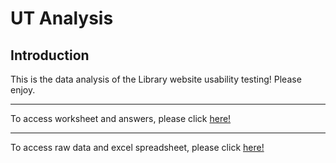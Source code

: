 # UT Analysis
## Introduction

This is the data analysis of the Library website usability testing! Please enjoy.

----

To access worksheet and answers, please click [here!](https://docs.google.com/document/d/1_Wb954Hb-BrrPy8TCCvsXNNTFf6px7fAVEst3U6916s/edit?usp=sharing)

----

To access raw data and excel spreadsheet, please click [here!](https://docs.google.com/document/d/1_Wb954Hb-BrrPy8TCCvsXNNTFf6px7fAVEst3U6916s/edit?usp=sharing)

